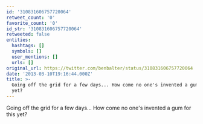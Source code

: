```yaml
---
id: '310831606757720064'
retweet_count: '0'
favorite_count: '0'
id_str: '310831606757720064'
retweeted: false
entities:
  hashtags: []
  symbols: []
  user_mentions: []
  urls: []
original_url: https://twitter.com/benbalter/status/310831606757720064
date: '2013-03-10T19:16:44.000Z'
title: >-
  Going off the grid for a few days... How come no one's invented a gum for this
  yet?
---
```


Going off the grid for a few days... How come no one's invented a gum for this yet?